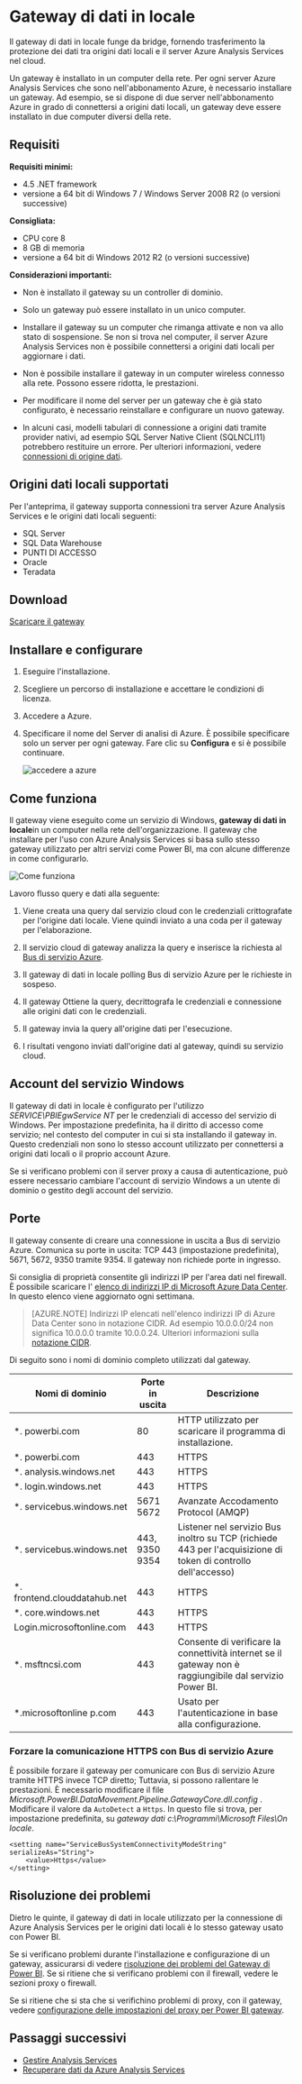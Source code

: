 <properties
   pageTitle="Gateway di dati in locale | Microsoft Azure"
   description="Un gateway via locale è necessario se il server Analysis Services in Azure consentirà di connettersi a origini dati locali."
   services="analysis-services"
   documentationCenter=""
   authors="minewiskan"
   manager="erikre"
   editor=""
   tags=""/>
<tags
   ms.service="analysis-services"
   ms.devlang="NA"
   ms.topic="article"
   ms.tgt_pltfrm="NA"
   ms.workload="na"
   ms.date="10/24/2016"
   ms.author="owend"/>

# <a name="on-premises-data-gateway"></a>Gateway di dati in locale

Il gateway di dati in locale funge da bridge, fornendo trasferimento la protezione dei dati tra origini dati locali e il server Azure Analysis Services nel cloud.

Un gateway è installato in un computer della rete. Per ogni server Azure Analysis Services che sono nell'abbonamento Azure, è necessario installare un gateway. Ad esempio, se si dispone di due server nell'abbonamento Azure in grado di connettersi a origini dati locali, un gateway deve essere installato in due computer diversi della rete.

## <a name="requirements"></a>Requisiti

**Requisiti minimi:**

- 4.5 .NET framework
- versione a 64 bit di Windows 7 / Windows Server 2008 R2 (o versioni successive)

**Consigliata:**

- CPU core 8
- 8 GB di memoria
- versione a 64 bit di Windows 2012 R2 (o versioni successive)

**Considerazioni importanti:**

- Non è installato il gateway su un controller di dominio.

- Solo un gateway può essere installato in un unico computer.

- Installare il gateway su un computer che rimanga attivate e non va allo stato di sospensione. Se non si trova nel computer, il server Azure Analysis Services non è possibile connettersi a origini dati locali per aggiornare i dati.

- Non è possibile installare il gateway in un computer wireless connesso alla rete. Possono essere ridotta, le prestazioni.

- Per modificare il nome del server per un gateway che è già stato configurato, è necessario reinstallare e configurare un nuovo gateway.

- In alcuni casi, modelli tabulari di connessione a origini dati tramite provider nativi, ad esempio SQL Server Native Client (SQLNCLI11) potrebbero restituire un errore. Per ulteriori informazioni, vedere [connessioni di origine dati](analysis-services-datasource.md).

## <a name="supported-on-premises-data-sources"></a>Origini dati locali supportati
Per l'anteprima, il gateway supporta connessioni tra server Azure Analysis Services e le origini dati locali seguenti:

- SQL Server
- SQL Data Warehouse
- PUNTI DI ACCESSO
- Oracle
- Teradata


## <a name="download"></a>Download
 [Scaricare il gateway](https://aka.ms/azureasgateway)


## <a name="install-and-configure"></a>Installare e configurare

1. Eseguire l'installazione.

2. Scegliere un percorso di installazione e accettare le condizioni di licenza.

3. Accedere a Azure.

4. Specificare il nome del Server di analisi di Azure. È possibile specificare solo un server per ogni gateway. Fare clic su **Configura** e si è possibile continuare.

    ![accedere a azure](./media\analysis-services-gateway\aas-gateway-configure-server.png)


## <a name="how-it-works"></a>Come funziona
Il gateway viene eseguito come un servizio di Windows, **gateway di dati in locale**in un computer nella rete dell'organizzazione. Il gateway che installare per l'uso con Azure Analysis Services si basa sullo stesso gateway utilizzato per altri servizi come Power BI, ma con alcune differenze in come configurarlo.

![Come funziona](./media/analysis-services-gateway/aas-gateway-how-it-works.png)

Lavoro flusso query e dati alla seguente:

1.  Viene creata una query dal servizio cloud con le credenziali crittografate per l'origine dati locale. Viene quindi inviato a una coda per il gateway per l'elaborazione.

2.  Il servizio cloud di gateway analizza la query e inserisce la richiesta al [Bus di servizio Azure](https://azure.microsoft.com/documentation/services/service-bus/).

3.  Il gateway di dati in locale polling Bus di servizio Azure per le richieste in sospeso.

4.  Il gateway Ottiene la query, decrittografa le credenziali e connessione alle origini dati con le credenziali.

5.  Il gateway invia la query all'origine dati per l'esecuzione.

6.  I risultati vengono inviati dall'origine dati al gateway, quindi su servizio cloud.

## <a name="windows-service-account"></a>Account del servizio Windows

Il gateway di dati in locale è configurato per l'utilizzo *SERVICE\PBIEgwService NT* per le credenziali di accesso del servizio di Windows. Per impostazione predefinita, ha il diritto di accesso come servizio; nel contesto del computer in cui si sta installando il gateway in. Questo credenziali non sono lo stesso account utilizzato per connettersi a origini dati locali o il proprio account Azure.  

Se si verificano problemi con il server proxy a causa di autenticazione, può essere necessario cambiare l'account di servizio Windows a un utente di dominio o gestito degli account del servizio.

## <a name="ports"></a>Porte

Il gateway consente di creare una connessione in uscita a Bus di servizio Azure. Comunica su porte in uscita: TCP 443 (impostazione predefinita), 5671, 5672, 9350 tramite 9354.  Il gateway non richiede porte in ingresso.

Si consiglia di proprietà consentite gli indirizzi IP per l'area dati nel firewall. È possibile scaricare l' [elenco di indirizzi IP di Microsoft Azure Data Center](https://www.microsoft.com/download/details.aspx?id=41653). In questo elenco viene aggiornato ogni settimana.

> [AZURE.NOTE]  Indirizzi IP elencati nell'elenco indirizzi IP di Azure Data Center sono in notazione CIDR. Ad esempio 10.0.0.0/24 non significa 10.0.0.0 tramite 10.0.0.24. Ulteriori informazioni sulla [notazione CIDR](http://whatismyipaddress.com/cidr).

Di seguito sono i nomi di dominio completo utilizzati dal gateway.

|Nomi di dominio|Porte in uscita|Descrizione|
|---|---|---|
|*. powerbi.com|80|HTTP utilizzato per scaricare il programma di installazione.|
|*. powerbi.com|443|HTTPS|
|*. analysis.windows.net|443|HTTPS|
|*. login.windows.net|443|HTTPS|
|*. servicebus.windows.net|5671 5672|Avanzate Accodamento Protocol (AMQP)|
|*. servicebus.windows.net|443, 9350 9354|Listener nel servizio Bus inoltro su TCP (richiede 443 per l'acquisizione di token di controllo dell'accesso)|
|*. frontend.clouddatahub.net|443|HTTPS|
|*. core.windows.net|443|HTTPS|
|Login.microsoftonline.com|443|HTTPS|
|*. msftncsi.com|443|Consente di verificare la connettività internet se il gateway non è raggiungibile dal servizio Power BI.|
|*.microsoftonline p.com|443|Usato per l'autenticazione in base alla configurazione.|


### <a name="forcing-https-communication-with-azure-service-bus"></a>Forzare la comunicazione HTTPS con Bus di servizio Azure

È possibile forzare il gateway per comunicare con Bus di servizio Azure tramite HTTPS invece TCP diretto; Tuttavia, si possono rallentare le prestazioni. È necessario modificare il file *Microsoft.PowerBI.DataMovement.Pipeline.GatewayCore.dll.config* . Modificare il valore da `AutoDetect` a `Https`. In questo file si trova, per impostazione predefinita, su *gateway dati c:\Programmi\Microsoft Files\On locale*.

```
<setting name="ServiceBusSystemConnectivityModeString" serializeAs="String">
    <value>Https</value>
</setting>
```


## <a name="troubleshooting"></a>Risoluzione dei problemi
Dietro le quinte, il gateway di dati in locale utilizzato per la connessione di Azure Analysis Services per le origini dati locali è lo stesso gateway usato con Power BI.

Se si verificano problemi durante l'installazione e configurazione di un gateway, assicurarsi di vedere [risoluzione dei problemi del Gateway di Power BI](https://powerbi.microsoft.com/documentation/powerbi-gateway-onprem-tshoot/). Se si ritiene che si verificano problemi con il firewall, vedere le sezioni proxy o firewall.

Se si ritiene che si sta che si verifichino problemi di proxy, con il gateway, vedere [configurazione delle impostazioni del proxy per Power BI gateway](https://powerbi.microsoft.com/documentation/powerbi-gateway-proxy.md).

## <a name="next-steps"></a>Passaggi successivi
- [Gestire Analysis Services](analysis-services-manage.md)
- [Recuperare dati da Azure Analysis Services](analysis-services-connect.md)
